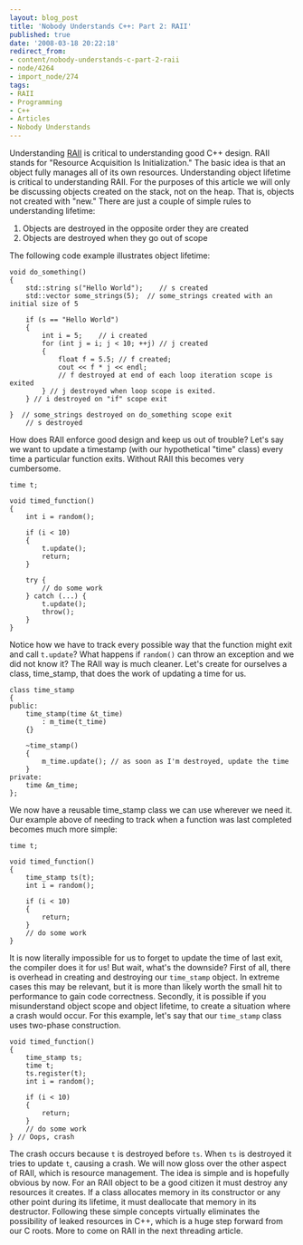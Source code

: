 ```yaml
---
layout: blog_post
title: 'Nobody Understands C++: Part 2: RAII'
published: true
date: '2008-03-18 20:22:18'
redirect_from:
- content/nobody-understands-c-part-2-raii
- node/4264
- import_node/274
tags:
- RAII
- Programming
- C++
- Articles
- Nobody Understands
---
```


Understanding [RAII](http://en.wikipedia.org/wiki/Resource_Acquisition_Is_Initialization) is critical to understanding good C++ design. RAII stands for "Resource Acquisition Is Initialization." The basic idea is that an object fully manages all of its own resources. Understanding object lifetime is critical to understanding RAII. For the purposes of this article we will only be discussing objects created on the stack, not on the heap. That is, objects not created with "new." There are just a couple of simple rules to understanding lifetime:

1.  Objects are destroyed in the opposite order they are created
2.  Objects are destroyed when they go out of scope

The following code example illustrates object lifetime:

    void do_something()
    {
        std::string s("Hello World");    // s created
        std::vector some_strings(5);  // some_strings created with an initial size of 5

        if (s == "Hello World")
        {
            int i = 5;    // i created
            for (int j = i; j < 10; ++j) // j created
            {
                float f = 5.5; // f created;
                cout << f * j << endl;
                // f destroyed at end of each loop iteration scope is exited
            } // j destroyed when loop scope is exited.
        } // i destroyed on "if" scope exit

    }  // some_strings destroyed on do_something scope exit
        // s destroyed

How does RAII enforce good design and keep us out of trouble? Let's say we want to update a timestamp (with our hypothetical "time" class) every time a particular function exits. Without RAII this becomes very cumbersome.

    time t;

    void timed_function()
    {
        int i = random();

        if (i < 10)
        {
            t.update();
            return;
        }

        try {
            // do some work
        } catch (...) {
            t.update();
            throw();
        }
    }

Notice how we have to track every possible way that the function might exit and call `t.update`? What happens if `random()` can throw an exception and we did not know it? The RAII way is much cleaner. Let's create for ourselves a class, time_stamp, that does the work of updating a time for us.

    class time_stamp
    {
    public:
        time_stamp(time &t_time)
            : m_time(t_time)
        {}

        ~time_stamp()
        {
            m_time.update(); // as soon as I'm destroyed, update the time
        }
    private:
        time &m_time;
    };

We now have a reusable time_stamp class we can use wherever we need it. Our example above of needing to track when a function was last completed becomes much more simple:

    time t;

    void timed_function()
    {
        time_stamp ts(t);
        int i = random();

        if (i < 10)
        {
            return;
        }
        // do some work
    }

It is now literally impossible for us to forget to update the time of last exit, the compiler does it for us! But wait, what's the downside? First of all, there is overhead in creating and destroying our `time_stamp` object. In extreme cases this may be relevant, but it is more than likely worth the small hit to performance to gain code correctness. Secondly, it is possible if you misunderstand object scope and object lifetime, to create a situation where a crash would occur. For this example, let's say that our `time_stamp` class uses two-phase construction.


    void timed_function()
    {
        time_stamp ts;
        time t;
        ts.register(t);
        int i = random();

        if (i < 10)
        {
            return;
        }
        // do some work
    } // Oops, crash

The crash occurs because `t` is destroyed before `ts`. When `ts` is destroyed it tries to update `t`, causing a crash. We will now gloss over the other aspect of RAII, which is resource management. The idea is simple and is hopefully obvious by now. For an RAII object to be a good citizen it must destroy any resources it creates. If a class allocates memory in its constructor or any other point during its lifetime, it must deallocate that memory in its destructor. Following these simple concepts virtually eliminates the possibility of leaked resources in C++, which is a huge step forward from our C roots. More to come on RAII in the next threading article.
